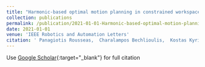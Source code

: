 ```yaml
---
title: "Harmonic-based optimal motion planning in constrained workspaces using reinforcement learning"
collection: publications
permalink: /publication/2021-01-01-Harmonic-based-optimal-motion-planning-in-constrained-workspaces-using-reinforcement-learning
date: 2021-01-01
venue: 'IEEE Robotics and Automation Letters'
citation: ' Panagiotis Rousseas,  Charalampos Bechlioulis,  Kostas Kyriakopoulos, &quot;Harmonic-based optimal motion planning in constrained workspaces using reinforcement learning.&quot; IEEE Robotics and Automation Letters, 2021.'
---
```

Use [Google Scholar](https://scholar.google.com/scholar?q=Harmonic+based+optimal+motion+planning+in+constrained+workspaces+using+reinforcement+learning){:target="_blank"} for full citation